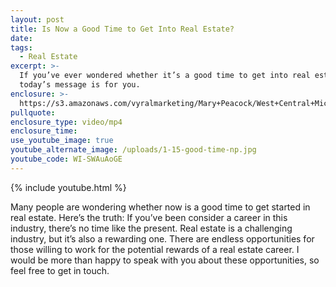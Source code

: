 ```yaml
---
layout: post
title: Is Now a Good Time to Get Into Real Estate?
date:
tags:
  - Real Estate
excerpt: >-
  If you’ve ever wondered whether it’s a good time to get into real estate, then
  today’s message is for you.
enclosure: >-
  https://s3.amazonaws.com/vyralmarketing/Mary+Peacock/West+Central+Michigan+Real+Estate+Agent-+Is+Now+a+Good+Time+to+Get+Into+Real+Estate_.mp4
pullquote:
enclosure_type: video/mp4
enclosure_time:
use_youtube_image: true
youtube_alternate_image: /uploads/1-15-good-time-np.jpg
youtube_code: WI-SWAuAoGE
---
```


{% include youtube.html %}

Many people are wondering whether now is a good time to get started in real estate. Here’s the truth: If you’ve been consider a career in this industry, there’s no time like the present. Real estate is a challenging industry, but it’s also a rewarding one. There are endless opportunities for those willing to work for the potential rewards of a real estate career. I would be more than happy to speak with you about these opportunities, so feel free to get in touch.